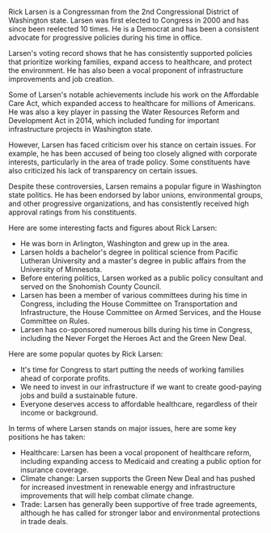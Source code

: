 Rick Larsen is a Congressman from the 2nd Congressional District of Washington state. Larsen was first elected to Congress in 2000 and has since been reelected 10 times. He is a Democrat and has been a consistent advocate for progressive policies during his time in office.

Larsen's voting record shows that he has consistently supported policies that prioritize working families, expand access to healthcare, and protect the environment. He has also been a vocal proponent of infrastructure improvements and job creation.

Some of Larsen's notable achievements include his work on the Affordable Care Act, which expanded access to healthcare for millions of Americans. He was also a key player in passing the Water Resources Reform and Development Act in 2014, which included funding for important infrastructure projects in Washington state.

However, Larsen has faced criticism over his stance on certain issues. For example, he has been accused of being too closely aligned with corporate interests, particularly in the area of trade policy. Some constituents have also criticized his lack of transparency on certain issues.

Despite these controversies, Larsen remains a popular figure in Washington state politics. He has been endorsed by labor unions, environmental groups, and other progressive organizations, and has consistently received high approval ratings from his constituents.

Here are some interesting facts and figures about Rick Larsen:

- He was born in Arlington, Washington and grew up in the area.
- Larsen holds a bachelor's degree in political science from Pacific Lutheran University and a master's degree in public affairs from the University of Minnesota.
- Before entering politics, Larsen worked as a public policy consultant and served on the Snohomish County Council.
- Larsen has been a member of various committees during his time in Congress, including the House Committee on Transportation and Infrastructure, the House Committee on Armed Services, and the House Committee on Rules.
- Larsen has co-sponsored numerous bills during his time in Congress, including the Never Forget the Heroes Act and the Green New Deal.

Here are some popular quotes by Rick Larsen:

- It's time for Congress to start putting the needs of working families ahead of corporate profits.
- We need to invest in our infrastructure if we want to create good-paying jobs and build a sustainable future.
- Everyone deserves access to affordable healthcare, regardless of their income or background.

In terms of where Larsen stands on major issues, here are some key positions he has taken:

- Healthcare: Larsen has been a vocal proponent of healthcare reform, including expanding access to Medicaid and creating a public option for insurance coverage.
- Climate change: Larsen supports the Green New Deal and has pushed for increased investment in renewable energy and infrastructure improvements that will help combat climate change.
- Trade: Larsen has generally been supportive of free trade agreements, although he has called for stronger labor and environmental protections in trade deals.
